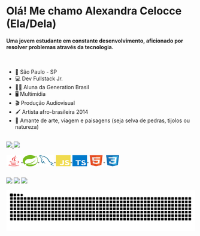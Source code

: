 # Olá! Me chamo Alexandra Celocce (Ela/Dela)

#### Uma jovem estudante em constante desenvolvimento, aficionado por resolver problemas através da tecnologia.
  
 <br>
  
- 📍 São Paulo - SP
- 💻 Dev Fullstack Jr.
- 👨‍🎓 Aluna da Generation Brasil
- 🖥️ Multimídia
- 🎬 Produção Audiovisual
- 🖌️ Artista afro-brasileira 2014
- 🌆 Amante de arte, viagem e paisagens (seja selva de pedras, tijolos ou natureza)
  
<br>
  
<div>
  <a href="https://github.com/AlexandraCelocce">
  <img height="150em" src="https://github-readme-stats.vercel.app/api?username=AlexandraCelocce&show_icons=true&theme=dark&include_all_commits=true&count_private=true"/>
  <img height="150em" src="https://github-readme-stats.vercel.app/api/top-langs/?username=AlexandraCelocce&layout=compact&langs_count=7&theme=dark"/>
</div>

<div style="display: inline_block"><br>
  <img align="center" alt="AlexandraCelocce" height="30" width="40" src="https://raw.githubusercontent.com/devicons/devicon/master/icons/java/java-plain.svg">
  <img align="center" alt="AlexandraCelocce" height="30" width="40" src="https://raw.githubusercontent.com/devicons/devicon/master/icons/spring/spring-original.svg">
    <img align="center" alt="AlexandraCelocce" height="30" width="40" src="https://raw.githubusercontent.com/devicons/devicon/master/icons/mysql/mysql-plain.svg">
  <img align="center" alt="AlexandraCelocce" height="30" width="40" src="https://raw.githubusercontent.com/devicons/devicon/master/icons/javascript/javascript-plain.svg">
  <img align="center" alt="AlexandraCelocce" height="30" width="40" src="https://raw.githubusercontent.com/devicons/devicon/master/icons/typescript/typescript-plain.svg">
  <img align="center" alt="AlexandraCelocce-HTML" height="30" width="40" src="https://raw.githubusercontent.com/devicons/devicon/master/icons/html5/html5-original.svg">
  <img align="center" alt="AlexandraCelocce-CSS" height="30" width="40" src="https://raw.githubusercontent.com/devicons/devicon/master/icons/css3/css3-original.svg">
</div>
  
 ##
  
<div> 
  <a href="https://www.instagram.com/alexandratoretto/" target="_blank"><img src="https://img.shields.io/badge/-Instagram-%23E4405F?style=for-the-badge&logo=instagram&logoColor=white" target="_blank"></a>
  <a href="https://www.linkedin.com/in/alexandracelocce/" target="_blank"><img src="https://img.shields.io/badge/-LinkedIn-%230077B5?style=for-the-badge&logo=linkedin&logoColor=white" target="_blank"></a> 
   <a href="https://www.linkedin.com/in/alexandracelocce/" target="_blank"><img src="https://img.shields.io/badge/Telegram-2CA5E0?style=for-the-badge&logo=telegram&logoColor=white" target="_blank"></a>
 
  ![Snake animation](https://github.com/AlexandraCelocce/AlexandraCelocce/blob/output/github-contribution-grid-snake.svg)
 
</div>

